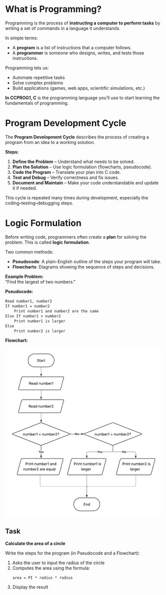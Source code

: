 # What is Programming?

Programming is the process of **instructing a computer to perform tasks** by writing a set of commands in a language it understands.

In simple terms:

- A **program** is a list of instructions that a computer follows.
- A **programmer** is someone who designs, writes, and tests those instructions.

Programming lets us:

- Automate repetitive tasks
- Solve complex problems
- Build applications (games, web apps, scientific simulations, etc.)

**In CCPROG1, C** is the programming language you’ll use to start learning the fundamentals of programming.

# Program Development Cycle

The **Program Development Cycle** describes the process of creating a program from an idea to a working solution.

**Steps:**

1. **Define the Problem** – Understand what needs to be solved.
2. **Plan the Solution** – Use logic formulation (flowcharts, pseudocode).
3. **Code the Program** – Translate your plan into C code.
4. **Test and Debug** – Verify correctness and fix issues.
5. **Document and Maintain** – Make your code understandable and update it if needed.

This cycle is repeated many times during development, especially the coding–testing–debugging steps.

# Logic Formulation

Before writing code, programmers often create a **plan** for solving the problem. This is called **logic formulation**.

Two common methods:

- **Pseudocode**: A plain-English outline of the steps your program will take.
- **Flowcharts**: Diagrams showing the sequence of steps and decisions.

**Example Problem:**  
"Find the largest of two numbers."

**Pseudocode:**

```pseudocode
Read number1, number2
If number1 = number2
    Print number1 and number2 are the same
Else If number1 > number2
    Print number1 is larger
Else
    Print number2 is larger
```

**Flowchart:**

<img src="assets/flowchart.png" />

## Task

**Calculate the area of a circle**

Write the steps for the program (in Pseudocode and a Flowchart):

1. Asks the user to input the radius of the circle
2. Computes the area using the formula:
   ```pseudocode
   area = PI * radius * radius
   ```
3. Display the result
